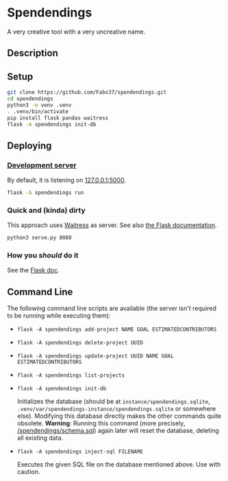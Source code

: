 # Spendendings

A very creative tool with a very uncreative name.

## Description

## Setup

``` bash
git clone https://github.com/Fabs37/spendendings.git
cd spendendings
python3 -m venv .venv
. .venv/bin/activate
pip install flask pandas waitress
flask -A spendendings init-db
```

## Deploying

### [Development server](https://flask.palletsprojects.com/en/3.0.x/server/)

By default, it is listening on [127.0.0.1:5000](127.0.0.1:5000).

``` bash
flask -A spendendings run
```

### Quick and (kinda) dirty
This approach uses [Waitress](https://docs.pylonsproject.org/projects/waitress/en/stable/index.html) as server. See also [the Flask documentation](https://flask.palletsprojects.com/en/3.0.x/deploying/waitress/).

``` bash
python3 serve.py 8080
```

### How you *should* do it

See the [Flask doc](https://flask.palletsprojects.com/en/3.0.x/deploying/).

## Command Line

The following command line scripts are available (the server isn't required to be running while executing them):

- `flask -A spendendings add-project NAME GOAL ESTIMATEDCONTRIBUTORS`
- `flask -A spendendings delete-project UUID`
- `flask -A spendendings update-project UUID NAME GOAL ESTIMATEDCONTRIBUTORS`
- `flask -A spendendings list-projects`
- `flask -A spendendings init-db`

    Initializes the database (should be at `instance/spendendings.sqlite`, `.venv/var/spendendings-instance/spendendings.sqlite` or somewhere else). Modifying this database directly makes the other commands quite obsolete. **Warning**: Running this command (more precisely, [/spendendings/schema.sql](/spendendings/schema.sql)) again later will reset the database, deleting all existing data.

- `flask -A spendendings inject-sql FILENAME`

    Executes the given SQL file on the database mentioned above. Use with caution.

